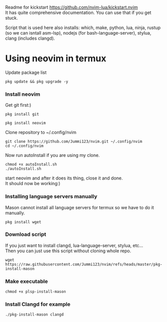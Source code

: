 Readme for kickstart https://github.com/nvim-lua/kickstart.nvim  
It has quite comprehensive documentation. You can use that if you get stuck.

Script that is used here also installs: which, make, python, lua, ninja, rustup (so we can isntall asm-lsp), nodejs (for bash-language-server), stylua, clang (includes clangd).
# Using neovim in termux
Update package list
```
pkg update && pkg upgrade -y
```
### Install neovim
Get git first:)
```
pkg install git
```
```
pkg install neovim
```
Clone repository to ~/.config/nvim
```
git clone https://github.com/Jummi123/nvim.git ~/.config/nvim
cd ~/.config/nvim
```
Now run autoInstall if you are using my clone.
```
chmod +x autoInstall.sh
./autoInstall.sh
```
start neovim and after it does its thing, close it and done.  
It should now be working:)
### Installing language servers manually
Mason cannot install all language servers for termux so we have to do it manually.  
```
pkg install wget
```
### Download script
If you just want to install clangd, lua-language-server, stylua, etc...  
Then you can just use this script without cloning whole repo. 
```
wget https://raw.githubusercontent.com/Jummi123/nvim/refs/heads/master/pkg-install-mason
```

### Make executable
```
chmod +x plsp-install-mason
```
### Install Clangd for example
```
./pkg-install-mason clangd
```

